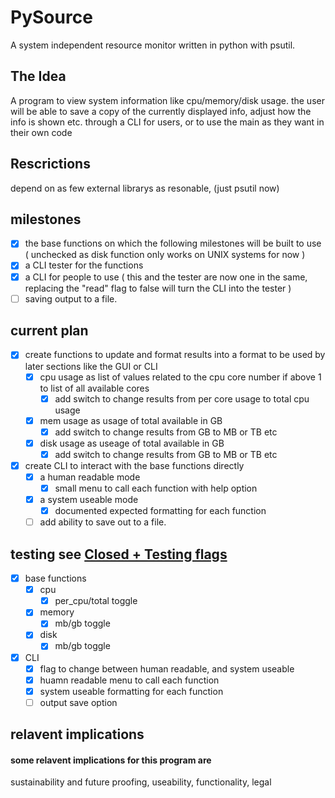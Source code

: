 # PySource
A system independent resource monitor written in python with psutil.

## The Idea
A program to view system information like cpu/memory/disk usage. the user will be able to save a copy of the currently displayed info, adjust how the info is shown etc. through a CLI for users, or to use the main as they want in their own code

## Rescrictions
depend on as few external librarys as resonable, (just psutil now)

## milestones 
- [X] the base functions on which the following milestones will be built to use ( unchecked as disk function only works on UNIX systems for now )
- [X] a CLI tester for the functions
- [X] a CLI for people to use  ( this and the tester are now one in the same, replacing the "read" flag to false will turn the CLI into the tester )
- [ ] saving output to a file.

## current plan 
- [X] create functions to update and format results into a format to be used by later sections like the GUI or CLI
  - [X] cpu usage as list of values related to the cpu core number if above 1 to list of all available cores
    - [X] add switch to change results from per core usage to total cpu usage
  - [X] mem usage as usage of total available in GB
    - [X] add switch to change results from GB to MB or TB etc
  - [X] disk usage as useage of total available in GB
    - [X] add switch to change results from GB to MB or TB etc
- [X] create CLI to interact with the base functions directly
  - [X] a human readable mode
    - [X] small menu to call each function with help option
  - [X] a system useable mode
    - [X] documented expected formatting for each function
  - [ ] add ability to save out to a file.

## testing see [Closed + Testing flags](https://github.com/st17180/PySource/issues?q=label%3ATesting+is%3Aclosed)
- [X] base functions
  - [X] cpu
    - [X] per_cpu/total toggle
  - [X] memory
    - [X] mb/gb toggle
  - [X] disk
    - [X] mb/gb toggle
- [X] CLI
  - [X] flag to change between human readable, and system useable
  - [X] huamn readable menu to call each function
  - [X] system useable formatting for each function
  - [ ] output save option

## relavent implications

#### some relavent implications for this program are 
sustainability and future proofing, useability, functionality, legal

